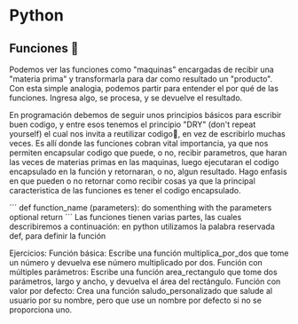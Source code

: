 # Python
## Funciones 👾
Podemos ver las funciones como "maquinas" encargadas de recibir una "materia prima" y transformarla para dar como resultado un "producto". Con esta simple analogia, podemos partir para entender el por qué de las funciones. Ingresa algo, se procesa, y se devuelve el resultado. 

En programación debemos de seguir unos principios básicos para escribir buen codigo, y entre esos tenemos el principio "DRY" (don't repeat yourself) el cual nos invita a reutilizar codigo🔄, en vez de escribirlo muchas veces. Es allí donde las funciones cobran vital importancia, ya que nos permiten encapsular codigo que puede, o no, recibir parametros, que haran las veces de materias primas en las maquinas, luego ejecutaran el codigo encapsulado en la función y retornaran, o no, algun resultado. Hago enfasis en que pueden o no retornar como recibir cosas ya que la principal caracteristica de las funciones es tener el codigo encapsulado.


´´´ def function_name (parameters):
      do somenthing with the parameters
      optional return
      ´´´
Las funciones tienen varias partes, las cuales describiremos a continuación:
  en python utilizamos la palabra reservada def, para definir la función

Ejercicios:
Función básica: Escribe una función multiplica_por_dos que tome un número y devuelva ese número multiplicado por dos.
Función con múltiples parámetros: Escribe una función area_rectangulo que tome dos parámetros, largo y ancho, y devuelva el área del rectángulo.
Función con valor por defecto: Crea una función saludo_personalizado que salude al usuario por su nombre, pero que use un nombre por defecto si no se proporciona uno.
